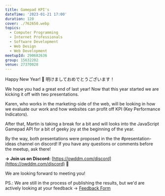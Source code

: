 ```yaml
---
title: Gamepad KPI's
dateTime: '2023-01-21 17:00'
duration: 120
cover: ./762650.webp
topics:
  - Computer Programming
  - Internet Professionals
  - Software Development
  - Web Design
  - Web Development
meetupId: 290682636
group: 15632202
venue: 27370028
---
```


Happy New Year! 🎊 明けましておめでとうございます！

We hope you had a great end of last year! Now that this year started we are kicking it off with two presentations.

Karen, who works in the marketing-side of the web, will be looking in how we evaluate our work and how websites can profit off KPI (Key Performance Indicators).

After that, Martin is taking a break for a bit and will looks into the JavaScript Gamepad API for a bit of geeky joy at the beginning of the year.

By the way, both presentations were proposed in the the #presentation-ideas channel on discord! If you have any questions or comments before the meetup, ask there!

**→ Join us on Discord:** [https://owddm.com/discord](https://owddm.com/discord) 💬

We are looking forward to meeting you!

PS.: We are still in the process of publishing the results, but we'd are actively looking at your feedback → [Feedback Form](https://forms.gle/bVN8vrMrBCNkqpcd9)
